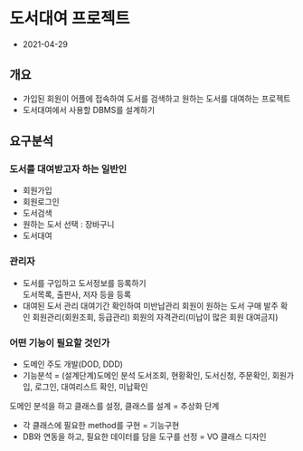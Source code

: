 # 도서대여 프로젝트
* 2021-04-29

## 개요
* 가입된 회원이 어플에 접속하여 도서를 검색하고 원하는 도서를 대여하는 프로젝트
* 도서대여에서 사용할 DBMS를 설계하기

## 요구분석

### 도서를 대여받고자 하는 일반인
* 회원가입
* 회원로그인
* 도서검색
* 원하는 도서 선택 : 장바구니
* 도서대여

### 관리자
* 도서를 구입하고 도서정보를 등록하기  
도서목록, 출판사, 저자 등을 등록
* 대여된 도서 관리
대여기간 확인하여 미반납관리
회원이 원하는 도서 구매 발주 확인
회원관리(회원조회, 등급관리)
회원의 자격관리(미납이 많은 회원 대여금지)

### 어떤 기능이 필요할 것인가
* 도메인 주도 개발(DOD, DDD)
* 기능분석 = (설계단계)도메인 분석
도서조회, 현황확인, 도서신청, 주문확인, 회원가입, 로그인, 대여리스트 확인, 미납확인

도메인 분석을 하고 클래스를 설정, 클래스를 설계 = 추상화 단계

* 각 클래스에 필요한 method를 구현 = 기능구현
* DB와 연동을 하고, 필요한 데이터를 담을 도구를 선정 = VO 클래스 디자인















